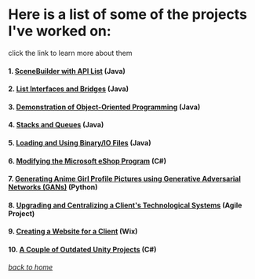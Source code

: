 <!-- layout: page
title: "projects"
permalink: /projects/ -->

# Here is a list of some of the projects I've worked on:
click the link to learn more about them

#### 1. [SceneBuilder with API List](https://jmorrison11.github.io/animelist) (Java)

#### 2. [List Interfaces and Bridges](https://jmorrison11.github.io/covidtracing) (Java)

#### 3. [Demonstration of Object-Oriented Programming](https://jmorrison11.github.io/fallingsand) (Java)

#### 4. [Stacks and Queues](https://jmorrison11.github.io/melodymaker) (Java)

#### 5. [Loading and Using Binary/IO Files](https://jmorrison11.github.io/addressbook) (Java)

#### 6. [Modifying the Microsoft eShop Program](https://jmorrison11.github.io/eshop) (C#)

#### 7. [Generating Anime Girl Profile Pictures using Generative Adversarial Networks (GANs)](https://docs.google.com/document/d/1ApjsivXtgPK96RcoFizSxukXblAEcTayfSxSIYcvPb8/edit?usp=sharing) (Python)

#### 8. [Upgrading and Centralizing a Client's Technological Systems](https://jmorrison11.github.io/son) (Agile Project)

#### 9. [Creating a Website for a Client](https://www.morrisoneyecare.com/) (Wix)

#### 10. [A Couple of Outdated Unity Projects](https://jmorrison11.github.io/unity) (C#)

###### [back to home](jmorrison11.github.io)
